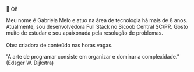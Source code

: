 👋 Oi! 

Meu nome é Gabriela Melo e atuo na área de tecnologia há mais de 8 anos. Atualmente, sou desenvolvedora Full Stack no Sicoob Central SC/PR. 
Gosto muito de estudar e sou apaixonada pela resolução de problemas.<br/><br/>
Obs: criadora de conteúdo nas horas vagas.

”A arte de programar consiste em organizar e dominar a complexidade.” (Edsger W. Dijkstra)

